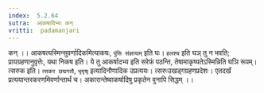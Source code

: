```yaml
---
index:  5.2.64
sutra:  आकषादिभ्यः कन्
vritti:  padamanjari
---
```


कन् ।। आकषत्यस्मिन्सुवर्णादिकमित्याकषः, `पुंसि संज्ञायाम्` इति घः। `हलश्च` इति घञ् तु न भवति; प्रायग्रहणानुवृत्तेः, यथा निकष इति। ये तु आकर्षादभ्य इति सरेफं पठन्ति, तेषामाकृष्यतेऽस्मिन्निति घञि रूपम्। त्सरुक इति। `त्सकर छद्मगतौ`, `भृमृश्रृ` इत्यादिनौणादिक उप्रत्ययः। त्सरुःउखड्गग्रहणप्रदेशः। एतदर्खं प्रत्ययान्तरकरणमिवर्णान्तार्थं च। अकारान्तेष्वाकर्षादिषु प्रकृतेन वुनापि सिद्धम् ।।

